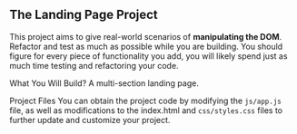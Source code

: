 ## The Landing Page Project
This project aims to give real-world scenarios of **manipulating the DOM**. Refactor and test as much as possible while you are building. You should figure for every piece of functionality you add, you will likely spend just as much time testing and refactoring your code.

What You Will Build?
A multi-section landing page.

Project Files
You can obtain the project code by modifying the `js/app.js` file, as well as modifications to the index.html and `css/styles.css` files to further update and customize your project.
